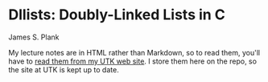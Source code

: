 # Dllists: Doubly-Linked Lists in C

James S. Plank

My lecture notes are in HTML rather than Markdown, so to read them,
you'll have to [read them from my UTK web site](http://web.eecs.utk.edu/~plank/plank/classes/cs360/360/notes/Dllists/index.html).  I store them here on the repo, so the site at UTK is 
kept up to date.

